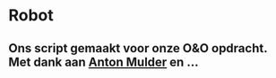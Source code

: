 # Robot
## Ons script gemaakt voor onze O&O opdracht. Met dank aan [Anton Mulder](https://github.com/antonmulder) en ...
